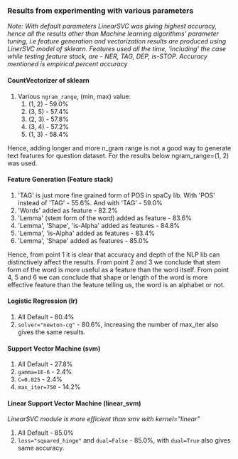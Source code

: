 ### Results from experimenting with various parameters

_Note: With default parameters LinearSVC was giving highest accuracy, hence all the results other than Machine learning
algorithms' parameter tuning, i.e feature generation and vectorization results are produced using LinerSVC model of
sklearn. Features used all the time, 'including' the case while testing feature stack, are - NER, TAG, DEP, is-STOP.
Accuracy mentioned is empirical percent accuracy_

#### CountVectorizer of sklearn

1. Various `ngram_range`, (min, max) value:
    1. (1, 2) - 59.0%
    2. (3, 5) - 57.4%
    3. (2, 3) - 57.8%
    4. (3, 4) - 57.2%
    5. (1, 3) - 58.4%
    
Hence, adding longer and more n_gram range is not a good way to generate text features for question dataset. 
For the results below ngram_range=(1, 2) was used. 

#### Feature Generation (Feature stack)

1. 'TAG' is just more fine grained form of POS in spaCy lib. With 'POS' instead of 'TAG' - 55.6%. And with 'TAG' - 59.0%
2. 'Words' added as feature - 82.2% 
3. 'Lemma' (stem form of the word) added as feature - 83.6%
4. 'Lemma', 'Shape', 'is-Alpha' added as features - 84.8%
5. 'Lemma', 'is-Alpha' added as features - 83.4%
6. 'Lemma', 'Shape' added as features - 85.0%

Hence, from point 1 it is clear that accuracy and depth of the NLP lib can distinctively affect the results. From point
2 and 3 we conclude that stem form of the word is more useful as a feature than the word itself. From point 4, 5 and 6
we can conclude that shape or length of the word is more effective feature than the feature telling us, the word
is an alphabet or not.

#### Logistic Regression (lr)

1. All Default - 80.4%
2. `solver="newton-cg"` - 80.6%, increasing the number of max_iter also gives the same results.

#### Support Vector Machine (svm)

1. All Default - 27.8%
2. `gamma=1E-6` - 2.4%
3. `C=0.025` - 2.4%
4. `max_iter=750` - 14.2%

#### Linear Support Vector Machine (linear_svm)

_LinearSVC module is more efficient than smv with kernel="linear"_

1. All Default - 85.0%
2. `loss="squared_hinge"` and `dual=False` - 85.0%, with `dual=True` also gives same accuracy.